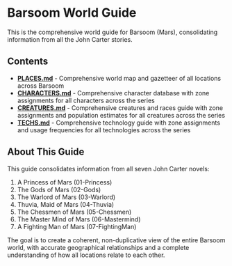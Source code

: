 # Barsoom World Guide

This is the comprehensive world guide for Barsoom (Mars), consolidating information from all the John Carter stories.

## Contents

- [**PLACES.md**](PLACES.md) - Comprehensive world map and gazetteer of all locations across Barsoom
- [**CHARACTERS.md**](CHARACTERS.md) - Comprehensive character database with zone assignments for all characters across the series
- [**CREATURES.md**](CREATURES.md) - Comprehensive creatures and races guide with zone assignments and population estimates for all creatures across the series
- [**TECHS.md**](TECHS.md) - Comprehensive technology guide with zone assignments and usage frequencies for all technologies across the series

## About This Guide

This guide consolidates information from all seven John Carter novels:

1. A Princess of Mars (01-Princess)
2. The Gods of Mars (02-Gods)
3. The Warlord of Mars (03-Warlord)
4. Thuvia, Maid of Mars (04-Thuvia)
5. The Chessmen of Mars (05-Chessmen)
6. The Master Mind of Mars (06-Mastermind)
7. A Fighting Man of Mars (07-FightingMan)

The goal is to create a coherent, non-duplicative view of the entire Barsoom world, with accurate geographical relationships and a complete understanding of how all locations relate to each other.
